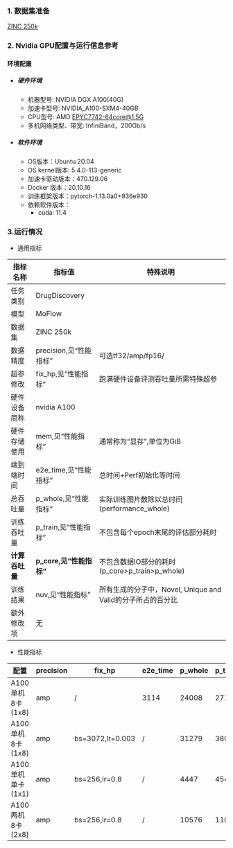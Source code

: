 ### 1. 数据集准备

[ZINC 250k](../../benchmarks/moflow/pytorch/README.md#dataset) 

### 2. Nvidia GPU配置与运行信息参考
#### 环境配置
- ##### 硬件环境
    - 机器型号: NVIDIA DGX A100(40G) 
    - 加速卡型号: NVIDIA_A100-SXM4-40GB
    - CPU型号: AMD EPYC7742-64core@1.5G
    - 多机网络类型、带宽: InfiniBand，200Gb/s
    
- ##### 软件环境
   - OS版本：Ubuntu 20.04
   - OS kernel版本: 5.4.0-113-generic
   - 加速卡驱动版本：470.129.06
   - Docker 版本：20.10.16
   - 训练框架版本：pytorch-1.13.0a0+936e930
   - 依赖软件版本：
     - cuda: 11.4
   

### 3.运行情况

* 通用指标

| 指标名称       | 指标值                  | 特殊说明                                                    |
| -------------- | ----------------------- | ----------------------------------------------------------- |
| 任务类别       | DrugDiscovery           |                                                             |
| 模型           | MoFlow                  |                                                             |
| 数据集         | ZINC 250k               |                                                             |
| 数据精度       | precision,见“性能指标”  | 可选tf32/amp/fp16/                                          |
| 超参修改       | fix_hp,见“性能指标”     | 跑满硬件设备评测吞吐量所需特殊超参                          |
| 硬件设备简称   | nvidia A100             |                                                             |
| 硬件存储使用   | mem,见“性能指标”        | 通常称为“显存”,单位为GiB                                    |
| 端到端时间     | e2e_time,见“性能指标”   | 总时间+Perf初始化等时间                                     |
| 总吞吐量       | p_whole,见“性能指标”    | 实际训练图片数除以总时间(performance_whole)                 |
| 训练吞吐量     | p_train,见“性能指标”    | 不包含每个epoch末尾的评估部分耗时                           |
| **计算吞吐量** | **p_core,见“性能指标”** | 不包含数据IO部分的耗时(p_core>p_train>p_whole)              |
| 训练结果       | nuv,见“性能指标”        | 所有生成的分子中，Novel, Unique and Valid的分子所占的百分比 |
| 额外修改项     | 无                      |                                                             |

* 性能指标

| 配置              | precision | fix_hp           | e2e_time | p_whole | p_train | p_core | final_nuv | mem       |
| ----------------- | --------- | ---------------- | -------- | ------- | ------- | ------ | --------- | --------- |
| A100单机8卡(1x8)  | amp       | /                | 3114     | 24008   | 27165   | 30343  | 78.4      | 11.8/40.0 |
| A100单机8卡(1x8)  | amp       | bs=3072,lr=0.003 | /        | 31279   | 38043   | 46823  | 76        | 34.6/40.0 |
| A100单机单卡(1x1) | amp       | bs=256,lr=0.8    | /        | 4447    | 4542    | 4819   | /         | 10.9/40.0 |
| A100两机8卡(2x8)  | amp       | bs=256,lr=0.8    | /        | 10576   | 11085   | 11874  | /         | 27.9/40.0 |

